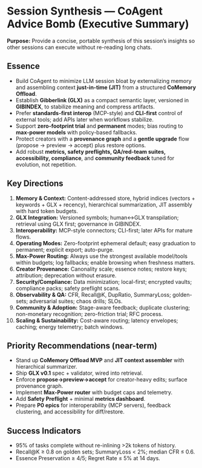 # Session Synthesis — CoAgent Advice Bomb (Executive Summary)

**Purpose:** Provide a concise, portable synthesis of this session’s insights so other sessions can execute without re-reading long chats.

## Essence
- Build CoAgent to minimize LLM session bloat by externalizing memory and assembling context **just-in-time (JIT)** from a structured **CoMemory Offload**.
- Establish **Gibberlink (GLX)** as a compact semantic layer, versioned in **GIBINDEX**, to stabilize meaning and compress artifacts.
- Prefer **standards-first interop** (MCP-style) and **CLI-first** control of external tools; add APIs later when workflows stabilize.
- Support **zero-footprint trial** and **permanent** modes; bias routing to **max-power models** with policy-based fallbacks.
- Protect creators with a **provenance graph** and a **gentle upgrade** flow (propose → preview → accept) plus restore options.
- Add robust **metrics, safety preflights, QA/red-team suites, accessibility, compliance**, and **community feedback** tuned for evolution, not repetition.

## Key Directions
1. **Memory & Context:** Content-addressed store, hybrid indices (vectors + keywords + GLX + recency), hierarchical summarization, JIT assembly with hard token budgets.
2. **GLX Integration:** Versioned symbols; human↔GLX transpilation; retrieval using GLX first; governance in GIBINDEX.
3. **Interoperability:** MCP-style connectors; CLI-first; later APIs for mature flows.
4. **Operating Modes:** Zero-footprint ephemeral default; easy graduation to permanent; explicit export; auto-purge.
5. **Max-Power Routing:** Always use the strongest available model/tools within budgets; log fallbacks; enable browsing when freshness matters.
6. **Creator Provenance:** Canonality scale; essence notes; restore keys; attribution; deprecation without erasure.
7. **Security/Compliance:** Data minimization; local-first; encrypted vaults; compliance packs; safety preflight scans.
8. **Observability & QA:** CFR, Recall@K, DupRatio, SummaryLoss; golden-sets; adversarial suites; chaos drills; SLOs.
9. **Community & Adoption:** Stage-aware feedback; duplicate clustering; non-monetary recognition; zero-friction trial; RFC process.
10. **Scaling & Sustainability:** Cost-aware routing; latency envelopes; caching; energy telemetry; batch windows.

## Priority Recommendations (near-term)
- Stand up **CoMemory Offload MVP** and **JIT context assembler** with hierarchical summarizer.
- Ship **GLX v0.1** spec + validator, wired into retrieval.
- Enforce **propose→preview→accept** for creator-heavy edits; surface provenance graph.
- Implement **Max-Power router** with budget caps and telemetry.
- Add **Safety Preflight** + minimal **metrics dashboard**.
- Prepare **P0 epics** for interoperability (MCP servers), feedback clustering, and accessibility for diff/restore.

## Success Indicators
- 95% of tasks complete without re-inlining >2k tokens of history.
- Recall@K ≥ 0.8 on golden sets; SummaryLoss < 2%; median CFR ≤ 0.6.
- Essence Preservation ≥ 4/5; Regret Rate ≤ 5% at 14 days.
